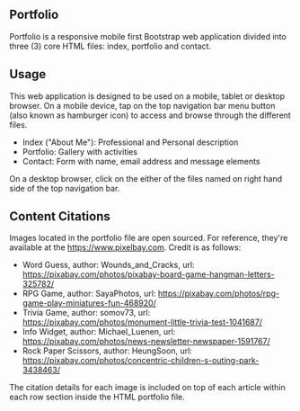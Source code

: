 ## Portfolio

Portfolio is a responsive mobile first Bootstrap web application divided into three (3) core HTML files: index, portfolio and contact.


## Usage

This web application is designed to be used on a mobile, tablet or desktop browser. On a mobile device, tap on the top navigation bar menu button (also known as hamburger icon) to access and browse through the different files.

* Index ("About Me"): Professional and Personal description
* Portfolio: Gallery with activities 
* Contact: Form with name, email address and message elements

On a desktop browser, click on the either of the files named on right hand side of the top navigation bar. 

## Content Citations

Images located in the portfolio file are open sourced. For reference, they're available at the https://www.pixelbay.com. Credit is as follows:

* Word Guess, author: Wounds_and_Cracks, url: https://pixabay.com/photos/pixabay-board-game-hangman-letters-325782/ 
* RPG Game, author: SayaPhotos, url: https://pixabay.com/photos/rpg-game-play-miniatures-fun-468920/
* Trivia Game, author: somov73, url: https://pixabay.com/photos/monument-little-trivia-test-1041687/
* Info Widget, author: Michael_Luenen, url: https://pixabay.com/photos/news-newsletter-newspaper-1591767/
* Rock Paper Scissors, author: HeungSoon, url: https://pixabay.com/photos/concentric-children-s-outing-park-3438463/

The citation details for each image is included on top of each article within each row section inside the HTML portfolio file. 
